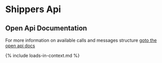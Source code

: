 # Shippers Api

## Open Api Documentation
For more information on available calls and messages structure [goto the open api docs](./open-api)

{% include loads-in-context.md %}